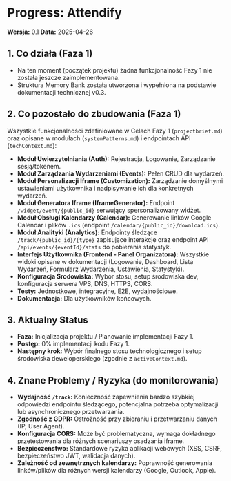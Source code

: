 # Progress: Attendify

**Wersja:** 0.1
**Data:** 2025-04-26

## 1. Co działa (Faza 1)

*   Na ten moment (początek projektu) żadna funkcjonalność Fazy 1 nie została jeszcze zaimplementowana.
*   Struktura Memory Bank została utworzona i wypełniona na podstawie dokumentacji technicznej v0.3.

## 2. Co pozostało do zbudowania (Faza 1)

Wszystkie funkcjonalności zdefiniowane w Celach Fazy 1 (`projectbrief.md`) oraz opisane w modułach (`systemPatterns.md`) i endpointach API (`techContext.md`):

*   **Moduł Uwierzytelniania (Auth):** Rejestracja, Logowanie, Zarządzanie sesją/tokenem.
*   **Moduł Zarządzania Wydarzeniami (Events):** Pełen CRUD dla wydarzeń.
*   **Moduł Personalizacji Iframe (Customization):** Zarządzanie domyślnymi ustawieniami użytkownika i nadpisywanie ich dla konkretnych wydarzeń.
*   **Moduł Generatora Iframe (IframeGenerator):** Endpoint `/widget/event/{public_id}` serwujący spersonalizowany widżet.
*   **Moduł Obsługi Kalendarzy (Calendar):** Generowanie linków Google Calendar i plików `.ics` (endpoint `/calendar/{public_id}/download.ics`).
*   **Moduł Analityki (Analytics):** Endpointy śledzące `/track/{public_id}/{type}` zapisujące interakcje oraz endpoint API `/api/events/{eventId}/stats` do pobierania statystyk.
*   **Interfejs Użytkownika (Frontend - Panel Organizatora):** Wszystkie widoki opisane w dokumentacji (Logowanie, Dashboard, Lista Wydarzeń, Formularz Wydarzenia, Ustawienia, Statystyki).
*   **Konfiguracja Środowiska:** Wybór stosu, setup środowiska dev, konfiguracja serwera VPS, DNS, HTTPS, CORS.
*   **Testy:** Jednostkowe, integracyjne, E2E, wydajnościowe.
*   **Dokumentacja:** Dla użytkowników końcowych.

## 3. Aktualny Status

*   **Faza:** Inicjalizacja projektu / Planowanie implementacji Fazy 1.
*   **Postęp:** 0% implementacji kodu Fazy 1.
*   **Następny krok:** Wybór finalnego stosu technologicznego i setup środowiska deweloperskiego (zgodnie z `activeContext.md`).

## 4. Znane Problemy / Ryzyka (do monitorowania)

*   **Wydajność `/track`:** Konieczność zapewnienia bardzo szybkiej odpowiedzi endpointu śledzącego, potencjalna potrzeba optymalizacji lub asynchronicznego przetwarzania.
*   **Zgodność z GDPR:** Ostrożność przy zbieraniu i przetwarzaniu danych (IP, User Agent).
*   **Konfiguracja CORS:** Może być problematyczna, wymaga dokładnego przetestowania dla różnych scenariuszy osadzania iframe.
*   **Bezpieczeństwo:** Standardowe ryzyka aplikacji webowych (XSS, CSRF, bezpieczeństwo JWT, walidacja danych).
*   **Zależność od zewnętrznych kalendarzy:** Poprawność generowania linków/plików dla różnych wersji kalendarzy (Google, Outlook, Apple).
